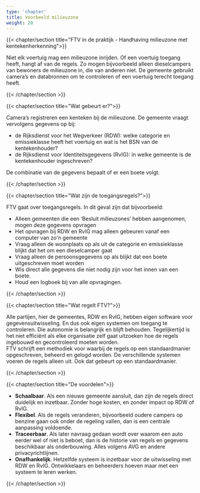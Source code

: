 ```yaml
---
type: 'chapter'
title: Voorbeeld milieuzone
weight: 20
---
```


{{< chapter/section title="FTV in de praktijk - Handhaving milieuzone met kentekenherkenning">}}

Niet elk voertuig mag een milieuzone inrijden. Of een voertuig toegang heeft, hangt af van de regels. 
Zo mogen bijvoorbeeld alleen dieselcampers van bewoners de milieuzone in, die van anderen niet. 
De gemeente gebruikt camera’s en databronnen om te controleren of een voertuig terecht toegang heeft.

{{< /chapter/section >}}

{{< chapter/section title="Wat gebeurt er?">}}

Camera’s registreren een kenteken bij de milieuzone. De gemeente vraagt
vervolgens gegevens op bij:

- de Rijksdienst voor het Wegverkeer (RDW): welke categorie en
  emissieklasse heeft het voertuig en wat is het BSN van de
  kentekenhouder?
- de Rijksdienst voor Identiteitsgegevens (RvIG): in welke gemeente is de
  kentekenhouder ingeschreven?
  
De combinatie van de gegevens bepaalt of er een boete volgt.

{{< /chapter/section >}}

{{< chapter/section title="Wat zijn de toegangsregels?">}}

FTV gaat over toegangsregels. In dit geval zijn dat bijvoorbeeld:

- Alleen gemeenten die een ‘Besluit milieuzones’ hebben aangenomen, mogen deze gegevens opvragen
- Het opvragen bij RDW en RvIG mag alleen gebeuren vanaf een computer van zo'n gemeente
- Vraag alleen de woonplaats op als uit de categorie en emissieklasse blijkt dat het om een dieselcamper gaat
- Vraag alleen de persoonsgegevens op als blijkt dat een boete uitgeschreven moet worden
- Wis direct alle gegevens die niet nodig zijn voor het innen van een boete.
- Houd een logboek bij van alle opvragingen.

{{< /chapter/section >}}

{{< chapter/section title="Wat regelt FTV?">}}

Alle partijen, hier de gemeentes, RDW en RvIG, hebben eigen software voor gegevensuitwisseling. 
En dus ook eigen systemen om toegang te controleren. Die autonomie is belangrijk en blijft behouden. 
Tegelijkertijd is het niet efficiënt als elke organisatie zelf gaat uitzoeken hoe de regels ingebouwd en gecontroleerd moeten worden.  
FTV schrijft een methodiek voor waarbij de regels op een standaardmanier opgeschreven, beheerd en gelogd worden.
De verschillende systemen voeren de regels alleen uit. Ook dat gebeurt op een standaardmanier.

{{< /chapter/section >}}

{{< chapter/section title="De voordelen">}}

- **Schaalbaar**. Als een nieuwe gemeente aansluit, dan zijn de regels direct duidelijk en inzetbaar. Zonder hoge kosten, en zonder impact op RDW of RvIG.
- **Flexibel**. Als de regels veranderen, bijvoorbeeld oudere campers op benzine gaan ook onder de regeling vallen, dan is een centrale
aanpassing voldoende.
- **Traceerbaar**. Als later navraag gedaan wordt over waarom een auto eerder wel of niet is beboet, dan is de historie van regels 
en gegevens beschikbaar als onderbouwing. Alles volgens AVG en andere privacyrichtlijnen.
- **Onafhankelijk**. Hetzelfde systeem is inzetbaar voor de uitwisseling met RDW en RvIG. Ontwikkelaars en beheerders hoeven maar met een systeem te leren werken.

{{< /chapter/section >}}